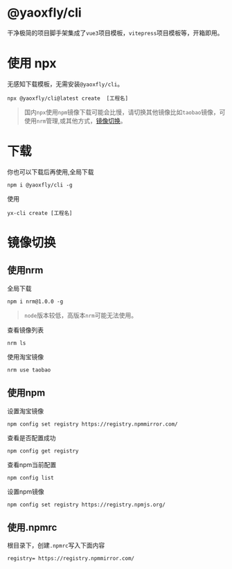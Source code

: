 # @yaoxfly/cli
干净极简的项目脚手架集成了`vue3`项目模板，`vitepress`项目模板等，开箱即用。


# 使用 npx

无感知下载模板，无需安装`@yaoxfly/cli`。

```
npx @yaoxfly/cli@latest create  [工程名]

```

> 国内`npx`使用`npm`镜像下载可能会比慢，请切换其他镜像比如`taobao`镜像，可使用`nrm`管理,或其他方式，[镜像切换](#镜像切换)。

# 下载

你也可以下载后再使用,全局下载

```
npm i @yaoxfly/cli -g
```

使用
```
yx-cli create [工程名]
```
<a id='mirrorSwitching'></a>

# 镜像切换

## 使用nrm

全局下载

```
npm i nrm@1.0.0 -g
```
>`node`版本较低，高版本`nrm`可能无法使用。

查看镜像列表

```
nrm ls
```

使用淘宝镜像
```
nrm use taobao
```

## 使用npm

设置淘宝镜像

```
npm config set registry https://registry.npmmirror.com/
```

查看是否配置成功
```
npm config get registry 
```

查看npm当前配置
```
npm config list 
```

设置npm镜像
```
npm config set registry https://registry.npmjs.org/
```

##  使用.npmrc
根目录下，创建`.npmrc`写入下面内容

```
registry= https://registry.npmmirror.com/
```



